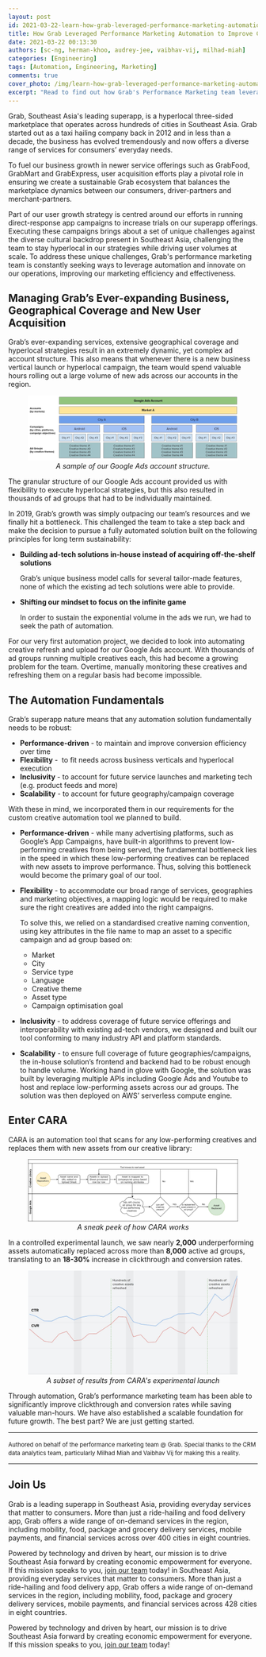 ```yaml
---
layout: post
id: 2021-03-22-learn-how-grab-leveraged-performance-marketing-automation
title: How Grab Leveraged Performance Marketing Automation to Improve Conversion Rates by 30%
date: 2021-03-22 00:13:30
authors: [sc-ng, herman-khoo, audrey-jee, vaibhav-vij, milhad-miah]
categories: [Engineering]
tags: [Automation, Engineering, Marketing]
comments: true
cover_photo: /img/learn-how-grab-leveraged-performance-marketing-automation/cover.jpg
excerpt: "Read to find out how Grab's Performance Marketing team leveraged on automation to improve conversion rates."
---
```


Grab, Southeast Asia's leading superapp, is a hyperlocal three-sided marketplace that operates across hundreds of cities in Southeast Asia. Grab started out as a taxi hailing company back in 2012 and in less than a decade, the business has evolved tremendously and now offers a diverse range of services for consumers’ everyday needs.

To fuel our business growth in newer service offerings such as GrabFood, GrabMart and GrabExpress, user acquisition efforts play a pivotal role in ensuring we create a sustainable Grab ecosystem that balances the marketplace dynamics between our consumers, driver-partners and merchant-partners.

Part of our user growth strategy is centred around our efforts in running direct-response app campaigns to increase trials on our superapp offerings. Executing these campaigns brings about a set of unique challenges against the diverse cultural backdrop present in Southeast Asia, challenging the team to stay hyperlocal in our strategies while driving user volumes at scale. To address these unique challenges, Grab's performance marketing team is constantly seeking ways to leverage automation and innovate on our operations, improving our marketing efficiency and effectiveness.

## Managing Grab’s Ever-expanding Business, Geographical Coverage and New User Acquisition

Grab’s ever-expanding services, extensive geographical coverage and hyperlocal strategies result in an extremely dynamic, yet complex ad account structure. This also means that whenever there is a new business vertical launch or hyperlocal campaign, the team would spend valuable hours rolling out a large volume of new ads across our accounts in the region.

<div class="post-image-section"><figure>
  <img src="/img/learn-how-grab-leveraged-performance-marketing-automation/image1.jpg" alt="Sample Google Ads account structure"> <figcaption align="middle"><i>A sample of our Google Ads account structure.</i></figcaption>
</figure></div>

The granular structure of our Google Ads account provided us with flexibility to execute hyperlocal strategies, but this also resulted in thousands of ad groups that had to be individually maintained.

In 2019, Grab’s growth was simply outpacing our team’s resources and we finally hit a bottleneck. This challenged the team to take a step back and make the decision to pursue a fully automated solution built on the following principles for long term sustainability:

* __Building ad-tech solutions in-house instead of acquiring off-the-shelf solutions__

    Grab’s unique business model calls for several tailor-made features, none of which the existing ad tech solutions were able to provide.

* __Shifting our mindset to focus on the infinite game__

    In order to sustain the exponential volume in the ads we run, we had to seek the path of automation.

For our very first automation project, we decided to look into automating creative refresh and upload for our Google Ads account. With thousands of ad groups running multiple creatives each, this had become a growing problem for the team. Overtime, manually monitoring these creatives and refreshing them on a regular basis had become impossible.

## The Automation Fundamentals

Grab’s superapp nature means that any automation solution fundamentally needs to be robust:

* __Performance-driven__ - to maintain and improve conversion efficiency over time
* __Flexibility__ -  to fit needs across business verticals and hyperlocal execution
* __Inclusivity__ - to account for future service launches and marketing tech (e.g. product feeds and more)
* __Scalability__ - to account for future geography/campaign coverage

With these in mind, we incorporated them in our requirements for the custom creative automation tool we planned to build.

* __Performance-driven__ - while many advertising platforms, such as Google’s App Campaigns, have built-in algorithms to prevent low-performing creatives from being served, the fundamental bottleneck lies in the speed in which these low-performing creatives can be replaced with new assets to improve performance. Thus, solving this bottleneck would become the primary goal of our tool.

* __Flexibility__ - to accommodate our broad range of services, geographies and marketing objectives, a mapping logic would be required to make sure the right creatives are added into the right campaigns.

    To solve this, we relied on a standardised creative naming convention, using key attributes in the file name to map an asset to a specific campaign and ad group based on:

    - Market
    - City
    - Service type
    - Language
    - Creative theme
    - Asset type
    - Campaign optimisation goal


* __Inclusivity__ - to address coverage of future service offerings and interoperability with existing ad-tech vendors, we designed and built our tool conforming to many industry API and platform standards.

* __Scalability__ - to ensure full coverage of future geographies/campaigns, the in-house solution’s frontend and backend had to be robust enough to handle volume. Working hand in glove with Google, the solution was built by leveraging multiple APIs including Google Ads and Youtube to host and replace low-performing assets across our ad groups. The solution was then deployed on AWS’ serverless compute engine.

## Enter CARA

CARA is an automation tool that scans for any low-performing creatives and replaces them with new assets from our creative library:

<div class="post-image-section"><figure>
  <img src="/img/learn-how-grab-leveraged-performance-marketing-automation/image2.jpg" alt="CARA Workflow"><figcaption align="middle"><i>A sneak peek of how CARA works</i></figcaption>
</figure></div>

In a controlled experimental launch, we saw nearly __2,000__ underperforming assets automatically replaced across more than __8,000__ active ad groups, translating to an __18-30%__ increase in clickthrough and conversion rates.

<div class="post-image-section"><figure>
  <img src="/img/learn-how-grab-leveraged-performance-marketing-automation/image3.jpg" alt="Subset of results from CARA experimental launch"><figcaption align="middle"><i>A subset of results from CARA's experimental launch</i></figcaption>
</figure></div>

Through automation, Grab’s performance marketing team has been able to significantly improve clickthrough and conversion rates while saving valuable man-hours. We have also established a scalable foundation for future growth. The best part? We are just getting started.

----
<small class="credits">Authored on behalf of the performance marketing team @ Grab. Special thanks to the CRM data analytics team, particularly Milhad Miah and Vaibhav Vij for making this a reality.</small>

----
## Join Us

Grab is a leading superapp in Southeast Asia, providing everyday services that matter to consumers. More than just a ride-hailing and food delivery app, Grab offers a wide range of on-demand services in the region, including mobility, food, package and grocery delivery services, mobile payments, and financial services across over 400 cities in eight countries.

Powered by technology and driven by heart, our mission is to drive Southeast Asia forward by creating economic empowerment for everyone. If this mission speaks to you, [join our team](https://grab.careers/) today! in Southeast Asia, providing everyday services that matter to consumers. More than just a ride-hailing and food delivery app, Grab offers a wide range of on-demand services in the region, including mobility, food, package and grocery delivery services, mobile payments, and financial services across 428 cities in eight countries.

Powered by technology and driven by heart, our mission is to drive Southeast Asia forward by creating economic empowerment for everyone. If this mission speaks to you, [join our team](https://grab.careers/) today!
